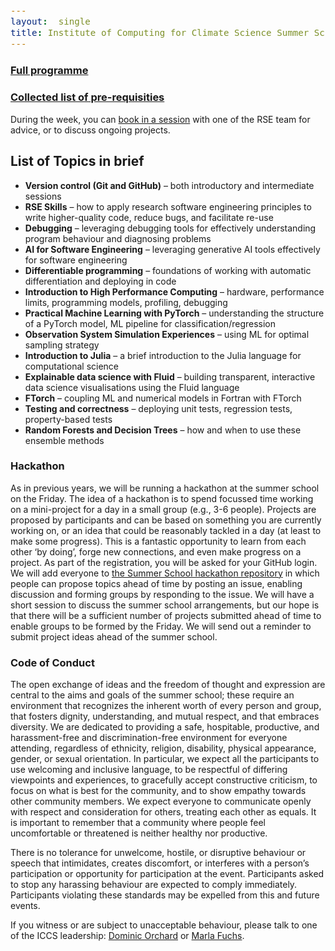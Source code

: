```yaml
---
layout:  single
title: Institute of Computing for Climate Science Summer School 2025
---
```


<style>
span.other, span.research, span.sci, span.social, span.workshop, span.hack, span.disc {
  border-radius: 4px;
  /* border-style: outset; */
  padding: 3pt;
}
span.other {
  background: rgb(237, 241, 255);
}
span.research {
  background: rgb(250, 238, 210);
}
span.sci,span.research {
  background: rgb(255, 227, 243);
}
span.social {
  background: rgb(255, 251, 204);
}
a.workhop:hover {
  text-decoration: underline;
}
.workshop {
  font-weight:700;
  color: #1d3ddf;
  cursor: pointer;
}
span.disc {
  background: rgb(242, 224, 255);
}
span.hack {
  background: rgb(230, 242, 232);
}
.showButton {
    font-size: smaller;
    font-decoration: underline;
    color: #eee;
    background: #5d4cfe;
    display: block-level;
    clear: left;
    cursor: pointer;
    border: outset;
    padding: 2px;
}
.showButton:active {
    border: inset;
}
.showButton:hover {
    border: outset;
    background: #8d8cff
}.abstract {
    margin: 10px;
    padding: 10px;
    text-align: justify;
    width: 60vw;
    top: 20vh;
    max-height: 60vh;
    left: 25vw;
    background: #eee;
    position: fixed;
    z-index: 10;
    overflow: scroll;

}
.opt {
	color: gray;
	font-style: italic;
	}
	div {
  font-size:12.5pt;
  text-align:justify;
  }
  .chairs {
  display:none;
  color: purple;
  font-weight: bold;
}
#abstracts div {
	display: none;
}
body {
  z-index: 0;
}
#layer {
  background: rgba(0,0,0,0.5);
  z-index: 2;
  display: none;
  position: fixed;
  left: 0;
  right: 0;
  top: 0;
  bottom: 0;
  height: 100vh;
  width: 100vw;
}
td:nth-child(3), td:nth-child(4) {
  padding-left: 2em;
  padding-right: 2em;
}
.pre-reqs {
  background: #e1e5e0;
}
</style>

<style>
div {
  font-size:12.5pt;
  text-align:justify;
}
</style>

<div id="layer"></div>

<h3><a href="summerschool25-programme.htm">Full programme</a></h3>

<h3><a href="https://cambridge-iccs.github.io/summerschool25-prerequisites">Collected list of pre-requisities</a></h3>

During the week, you can <a href="https://docs.google.com/spreadsheets/d/1v8y2GodI9JZoHrFRpLW2tD135MurDBMIcr-ArBFIT3A/edit">book in a session</a> with one of the RSE team for advice, or to discuss ongoing projects.

## List of Topics in brief

* **Version control (Git and GitHub)** – both introductory and intermediate sessions  
* **RSE Skills** – how to apply research software engineering principles to write higher-quality code, reduce bugs, and facilitate re-use  
* **Debugging** – leveraging debugging tools for effectively understanding program behaviour and diagnosing problems  
* **AI for Software Engineering** – leveraging generative AI tools effectively for software engineering  
* **Differentiable programming** – foundations of working with automatic differentiation and deploying in code  
* **Introduction to High Performance Computing** – hardware, performance limits, programming models, profiling, debugging  
* **Practical Machine Learning with PyTorch** – understanding the structure of a PyTorch model, ML pipeline for classification/regression  
* **Observation System Simulation Experiences** – using ML for optimal sampling strategy  
* **Introduction to Julia** – a brief introduction to the Julia language for computational science  
* **Explainable data science with Fluid** – building transparent, interactive data science visualisations using the Fluid language  
* **FTorch** – coupling ML and numerical models in Fortran with FTorch  
* **Testing and correctness** – deploying unit tests, regression tests, property-based tests  
* **Random Forests and Decision Trees** – how and when to use these ensemble methods  

### Hackathon

As in previous years, we will be running a hackathon at the summer school on the Friday. The idea of a hackathon is to spend focussed time working on a mini-project for a day in a small group (e.g., 3-6 people). Projects are proposed by participants and can be based on something you are currently working on, or an idea that could be reasonably tackled in a day (at least to make some progress). This is a fantastic opportunity to learn from each other ‘by doing’, forge new connections, and even make progress on a project. As part of the registration, you will be asked for your GitHub login. We will add everyone to [the Summer School hackathon repository](https://github.com/Cambridge-ICCS/hackathon-2025) in which people can propose topics ahead of time by posting an issue, enabling discussion and forming groups by responding to the issue. We will have a short session to discuss the summer school arrangements, but our hope is that there will be a sufficient number of projects submitted ahead of time to enable groups to be formed by the Friday. We will send out a reminder to submit project ideas ahead of the summer school.

### Code of Conduct

The open exchange of ideas and the freedom of thought and expression are central to the aims and goals of the
summer school; these require an environment that recognizes the inherent worth of every person and group, that
fosters dignity, understanding, and mutual respect, and that embraces diversity. We are dedicated to providing a
safe, hospitable, productive, and harassment-free and discrimination-free environment for everyone attending,
regardless of ethnicity, religion, disability, physical appearance, gender, or sexual orientation. In particular, we
expect all the participants to use welcoming and inclusive language, to be respectful of differing viewpoints and
experiences, to gracefully accept constructive criticism, to focus on what is best for the community, and to show
empathy towards other community members. We expect everyone to communicate openly with respect and
consideration for others, treating each other as equals. It is important to remember that a community where people
feel uncomfortable or threatened is neither healthy nor productive.

There is no tolerance for unwelcome, hostile, or disruptive behaviour or speech that intimidates, creates discomfort,
or interferes with a person’s participation or opportunity for participation at the event. Participants asked to stop
any harassing behaviour are expected to comply immediately. Participants violating these standards may be
expelled from this and future events.

If you witness or are subject to unacceptable behaviour, please talk to one of the ICCS leadership: [Dominic Orchard](mailto:dao29@cam.ac.uk)
or [Marla Fuchs](mailto:mf372@cam.ac.uk).

<script>
// Helper to add a HTML after another
function insertAfter(newNode, existingNode) {
  existingNode.parentNode.insertBefore(newNode, existingNode.nextSibling);
}
// adds abstract button (and its action) to every workshop tag
function addAbstractClicker() {
  var workshopTitles = document.getElementsByClassName("workshop");
  for (let i = 0; i < workshopTitles.length; i++) {
    let workshop = workshopTitles[i];
    workshop.addEventListener("click",
      function () {
          let abstract = document.getElementById("info-abstract-"+workshop.getAttribute("name"));
          let layer = document.getElementById("layer");
          if (abstract) {
              // null
          } else {
              //label.style.borderStyle = "inset";
              // create abstract box
              let abstractInfo = document.getElementById("abstract-"+workshop.getAttribute("name")).innerHTML;
              let abstract = document.createElement("p");
              abstract.id = "info-abstract-"+workshop.getAttribute("name");
              abstract.className = "abstract";
              abstract.innerHTML = "<b>" + workshop.innerHTML + "</b><br />" + abstractInfo;
              layer.style.display = "block";
              // add to the page
              insertAfter(abstract, workshop);
              // close
              let label = document.createElement("span");
              label.innerHTML = "Close"
              label.className = "showButton";
              label.style.borderStyle = "outset";
              abstract.appendChild(label);
              label.addEventListener("click",
                function() {
                  abstract.parentElement.removeChild(abstract);
                  layer.style.display = "none";
                })
          }
        });
  }
}
addAbstractClicker();

function highlightTitles(color) {
  var workshopTitles = document.getElementsByClassName("workshop");
  for (let i = 0; i < workshopTitles.length; i++) {
     let workshop = workshopTitles[i];
     workshop.style.background = color;
  }
}
</script>
